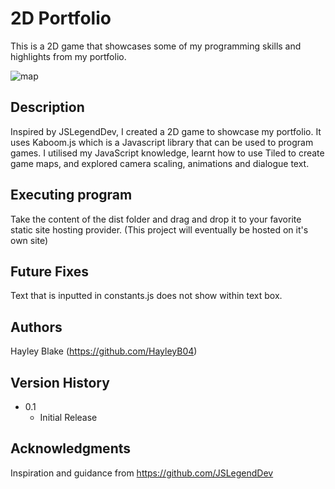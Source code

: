 # 2D Portfolio

This is a 2D game that showcases some of my programming skills and highlights from my portfolio.

![map](https://github.com/user-attachments/assets/6f539486-9369-4f35-a795-8a1c50a5e6ad)

## Description

Inspired by JSLegendDev, I created a 2D game to showcase my portfolio. It uses Kaboom.js which is a Javascript library that can be used to program games. I utilised my JavaScript knowledge, learnt how to use Tiled to create game maps, and explored camera scaling, animations and dialogue text.

## Executing program

Take the content of the dist folder and drag and drop it to your favorite static site hosting provider. (This project will eventually be hosted on it's own site)

## Future Fixes

Text that is inputted in constants.js does not show within text box.

## Authors

Hayley Blake (https://github.com/HayleyB04)

## Version History

* 0.1
    * Initial Release

## Acknowledgments

Inspiration and guidance from https://github.com/JSLegendDev
